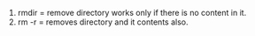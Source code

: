 1. rmdir = remove directory works only if there is no content in it.
2. rm -r = removes directory and it contents also.
